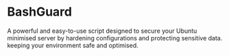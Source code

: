 # BashGuard
A powerful and easy-to-use script designed to secure your Ubuntu minimised server by hardening configurations and protecting sensitive data. keeping your environment safe and optimised.
